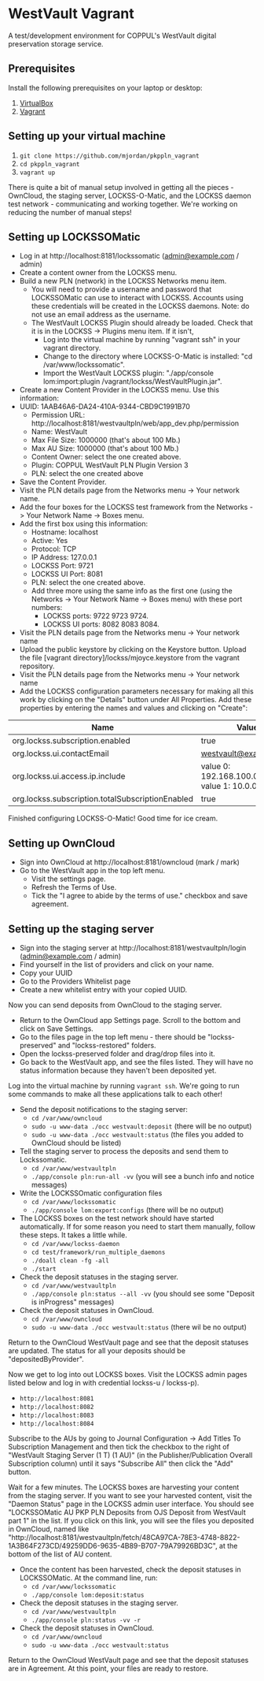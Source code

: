 # WestVault Vagrant

A test/development environment for COPPUL's WestVault digital preservation storage service.

## Prerequisites

Install the following prerequisites on your laptop or desktop:

1. [VirtualBox](https://www.virtualbox.org/)
2. [Vagrant](http://www.vagrantup.com/)

## Setting up your virtual machine

1. `git clone https://github.com/mjordan/pkppln_vagrant`
2. `cd pkppln_vagrant`
3. `vagrant up`

There is quite a bit of manual setup involved in getting all the pieces - OwnCloud, the staging server, LOCKSS-O-Matic, and the LOCKSS daemon test network - communicating and working together. We're working on reducing the number of manual steps!

## Setting up LOCKSSOMatic

* Log in at http://localhost:8181/lockssomatic (admin@example.com / admin)
* Create a content owner from the LOCKSS menu.
* Build a new PLN (network) in the LOCKSS Networks menu item.
  * You will need to provide a username and password that LOCKSSOMatic can use to interact with LOCKSS. Accounts using these credentials will be created in the LOCKSS daemons. Note: do not use an email address as the username.
  * The WestVault LOCKSS Plugin should already be loaded. Check that it is in the LOCKSS -> Plugins menu item. If it isn't,
    * Log into the virtual machine by running "vagrant ssh" in your vagrant directory.
    * Change to the directory where LOCKSS-O-Matic is installed: "cd /var/www/lockssomatic".
    * Import the WestVault LOCKSS plugin: "./app/console lom:import:plugin /vagrant/lockss/WestVaultPlugin.jar".
* Create a new Content Provider in the LOCKSS menu. Use this information:
* UUID: 1AAB46A6-DA24-410A-9344-CBD9C1991B70
  * Permission URL: http://localhost:8181/westvaultpln/web/app_dev.php/permission
  * Name: WestVault
  * Max File Size: 1000000 (that's about 100 Mb.)
  * Max AU Size: 1000000 (that's about 100 Mb.)
  * Content Owner: select the one created above.
  * Plugin: COPPUL WestVault PLN Plugin Version 3
  * PLN: select the one created above
* Save the Content Provider.
* Visit the PLN details page from the Networks menu -> Your network name.
* Add the four boxes for the LOCKSS test framework from the Networks -> Your Network Name -> Boxes menu.
* Add the first box using this information:
  * Hostname: localhost
  * Active: Yes
  * Protocol: TCP
  * IP Address: 127.0.0.1
  * LOCKSS Port: 9721
  * LOCKSS UI Port: 8081
  * PLN: select the one created above.
  * Add three more using the same info as the first one (using the Networks -> Your Network Name -> Boxes menu) with these port numbers:
    * LOCKSS ports: 9722 9723 9724.
    * LOCKSS UI ports: 8082 8083 8084.
* Visit the PLN details page from the Networks menu -> Your network name
* Upload the public keystore by clicking on the Keystore button. Upload the file [vagrant directory]/lockss/mjoyce.keystore from the vagrant repository.
* Visit the PLN details page from the Networks menu -> Your network name
* Add the LOCKSS configuration parameters necessary for making all this work by clicking on the "Details" button under All Properties. Add these properties by entering the names and values and clicking on "Create":

Name | Value
--- | ---
org.lockss.subscription.enabled | true
org.lockss.ui.contactEmail | westvault@example.com
org.lockss.ui.access.ip.include | value 0: 192.168.100.0.24, value 1: 10.0.0.0/8
org.lockss.subscription.totalSubscriptionEnabled | true


Finished configuring LOCKSS-O-Matic! Good time for ice cream.

## Setting up OwnCloud

* Sign into OwnCloud at http://localhost:8181/owncloud (mark / mark)
* Go to the WestVault app in the top left menu.
  * Visit the settings page.
  * Refresh the Terms of Use.
  * Tick the "I agree to abide by the terms of use." checkbox and save agreement.

## Setting up the staging server

* Sign into the staging server at http://localhost:8181/westvaultpln/login (admin@example.com / admin)
* Find yourself in the list of providers and click on your name.
* Copy your UUID
* Go to the Providers Whitelist page
* Create a new whitelist entry with your copied UUID.

Now you can send deposits from OwnCloud to the staging server.

* Return to the OwnCloud app Settings page. Scroll to the bottom and click on Save Settings.
* Go to the files page in the top left menu - there should be "lockss-preserved" and "lockss-restored" folders.
* Open the lockss-preserved folder and drag/drop files into it.
* Go back to the WestVault app, and see the files listed. They will have no status information because they haven't been deposited yet.

Log into the virtual machine by running `vagrant ssh`. We're going to run some commands to make all these applications talk to each other!

* Send the deposit notifications to the staging server:
  * `cd /var/www/owncloud`
  * `sudo -u www-data ./occ westvault:deposit` (there will be no output)
  * `sudo -u www-data ./occ westvault:status` (the files you added to OwnCloud should be listed)
* Tell the staging server to process the deposits and send them to Lockssomatic.
  * `cd /var/www/westvaultpln`
  * `./app/console pln:run-all -vv` (you will see a bunch info and notice messages)
* Write the LOCKSSOmatic configuration files
  * `cd /var/www/lockssomatic`
  * `./app/console lom:export:configs` (there will be no output)
* The LOCKSS boxes on the test network should have started automatically. If for some reason you need to start them manually, follow these steps. It takes a little while.
  * `cd /var/www/lockss-daemon`
  * `cd test/framework/run_multiple_daemons`
  * `./doall clean -fg -all`
  * `./start`
* Check the deposit statuses in the staging server.
  * `cd /var/www/westvaultpln`
  * `./app/console pln:status --all -vv` (you should see some "Deposit is inProgress" messages)
* Check the deposit statuses in OwnCloud.
  * `cd /var/www/owncloud`
  * `sudo -u www-data ./occ westvault:status` (there wil be no output)

Return to the OwnCloud WestVault page and see that the deposit statuses are updated. The status for all your deposits should be "depositedByProvider".

Now we get to log into out LOCKSS boxes. Visit the LOCKSS admin pages listed below and log in with credential lockss-u / lockss-p).

* `http://localhost:8081`
* `http://localhost:8082`
* `http://localhost:8083`
* `http://localhost:8084`

Subscribe to the AUs by going to Journal Configuration -> Add Titles To Subscription Management and then tick the checkbox to the right of "WestVault Staging Server (1 T) (1 AU)" (in the Publisher/Publication Overall Subscription column) until it says "Subscribe All" then click the "Add" button.

Wait for a few minutes. The LOCKSS boxes are harvesting your content from the staging server. If you want to see your harvested content, visit the "Daemon Status" page in the LOCKSS admin user interface. You should see "LOCKSSOMatic AU PKP PLN Deposits from OJS Deposit from WestVault part 1" in the list. If you click on this link, you will see the files you deposited in OwnCloud, named like "http://localhost:8181/westvaultpln/fetch/48CA97CA-78E3-4748-8822-1A3B64F273CD/49259DD6-9635-4B89-B707-79A79926BD3C", at the bottom of the list of AU content.

* Once the content has been harvested, check the deposit statuses in LOCKSSOMatic. At the command line, run:
  * `cd /var/www/lockssomatic`
  * `./app/console lom:deposit:status`
* Check the deposit statuses in the staging server.
  * `cd /var/www/westvaultpln`
  * `./app/console pln:status -vv -r`
* Check the deposit statuses in OwnCloud.
  * `cd /var/www/owncloud`
  * `sudo -u www-data ./occ westvault:status`

Return to the OwnCloud WestVault page and see that the deposit statuses are in Agreement. At this point, your files are ready to restore.
